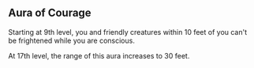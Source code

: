 ## Aura of Courage
Starting at 9th level, you and friendly creatures within 10 feet of you can't be frightened while you are conscious.

At 17th level, the range of this aura increases to 30 feet.
